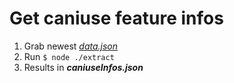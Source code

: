 # Get caniuse feature infos

1. Grab newest [_data.json_](https://raw.githubusercontent.com/Fyrd/caniuse/master/data.json)
2. Run ```$ node ./extract```
3. Results in ___caniuseInfos.json___

